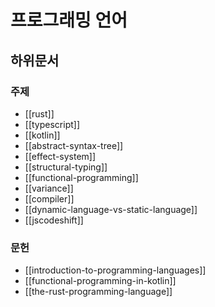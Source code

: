 # 프로그래밍 언어

## 하위문서

### 주제

- [[rust]]
- [[typescript]]
- [[kotlin]]
- [[abstract-syntax-tree]]
- [[effect-system]]
- [[structural-typing]]
- [[functional-programming]]
- [[variance]]
- [[compiler]]
- [[dynamic-language-vs-static-language]]
- [[jscodeshift]]

### 문헌

- [[introduction-to-programming-languages]]
- [[functional-programming-in-kotlin]]
- [[the-rust-programming-language]]
